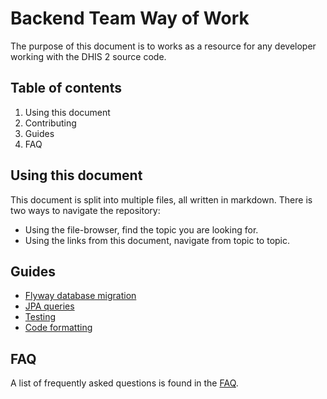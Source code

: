 # Backend Team Way of Work

The purpose of this document is to works as a resource for any developer working with the DHIS 2 source code.

## Table of contents

1. Using this document
2. Contributing
3. Guides
3. FAQ

## Using this document

This document is split into multiple files, all written in markdown. There is two ways to navigate the repository:

* Using the file-browser, find the topic you are looking for.
* Using the links from this document, navigate from topic to topic.

## Guides

* [Flyway database migration](dhis2_db_migration_guidelines.md)
* [JPA queries](jpa_api.md)
* [Testing](testing_guidelines.md)
* [Code formatting](code_formatting.md)

## FAQ

A list of frequently asked questions is found in the [FAQ](https://github.com/dhis2/wow-backend/blob/master/FAQ.md).
